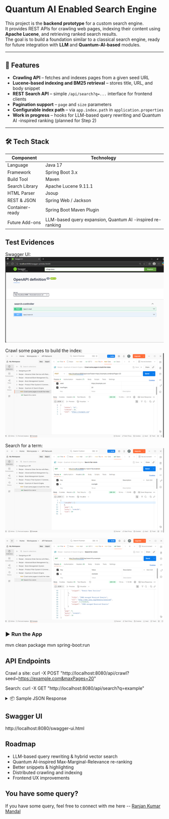# Quantum AI Enabled Search Engine

This project is the **backend prototype** for a custom search engine.  
It provides REST APIs for crawling web pages, indexing their content using **Apache Lucene**, and retrieving ranked search results.  
The goal is to build a foundation similar to a classical search engine, ready for future integration with **LLM** and **Quantum-AI-based** modules.

---

## 🚀 Features
- **Crawling API** – fetches and indexes pages from a given seed URL
- **Lucene-based indexing and BM25 retrieval** – stores title, URL, and body snippet
- **REST Search API** – simple `/api/search?q=...` interface for frontend clients
- **Pagination support** – `page` and `size` parameters
- **Configurable index path** – via `app.index.path` in `application.properties`
- **Work in progress** – hooks for LLM-based query rewriting and Quantum AI -inspired ranking (planned for Step 2)

---

## 🛠 Tech Stack
| Component       | Technology                                                 |
|-----------------|------------------------------------------------------------|
| Language        | Java 17                                                    |
| Framework       | Spring Boot 3.x                                            |
| Build Tool      | Maven                                                      |
| Search Library  | Apache Lucene 9.11.1                                       |
| HTML Parser     | Jsoup                                                      |
| REST & JSON     | Spring Web / Jackson                                       |
| Container-ready | Spring Boot Maven Plugin                                   |
| Future Add-ons  | LLM-based query expansion, Quantum AI -inspired re-ranking |

## Test Evidences

Swagger UI:
![img.png](img.png)

Crawl some pages to build the index:
![img_1.png](img_1.png)

Search for a term:
![img_2.png](img_2.png)

![img_3.png](img_3.png)

### ▶️ Run the App

mvn clean package
mvn spring-boot:run

## API Endpoints

Crawl a site:
curl -X POST "http://localhost:8080/api/crawl?seed=https://example.com&maxPages=20"

Search:
curl -X GET "http://localhost:8080/api/search?q=example"


<details> <summary>📦 Sample JSON Response</summary>
✅ Success
<pre>{
  "id": 1,
  "productId": 1,
  "productName": "Fjallraven - Foldsack No. 1 Backpack",
  "price": 109.95,
  "createdAt": "2025-08-24T13:45:21.123"
}</pre>

❌ Product Not Available
Product not available.

❌ Invalid ID or API Error
Error occurred: 404 Not Found

</details>

## Swagger UI
http://localhost:8080/swagger-ui.html

## Roadmap

- LLM-based query rewriting & hybrid vector search
- Quantum AI-inspired Max-Marginal-Relevance re-ranking
- Better snippets & highlighting
- Distributed crawling and indexing
- Frontend UX improvements

## You have some query?
If you have some query, feel free to connect with me here -- [Ranjan Kumar Mandal](https://www.linkedin.com/in/ranjan-kumar-m-818367158/)
